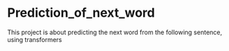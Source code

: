 # Prediction_of_next_word
This project is about predicting the next word from the following sentence, using transformers
